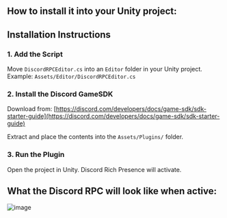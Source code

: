 ## How to install it into your Unity project:

## Installation Instructions

### 1. Add the Script

Move `DiscordRPCEditor.cs` into an `Editor` folder in your Unity project.
Example: `Assets/Editor/DiscordRPCEditor.cs`

### 2. Install the Discord GameSDK

Download from:
[https://discord.com/developers/docs/game-sdk/sdk-starter-guide](https://discord.com/developers/docs/game-sdk/sdk-starter-guide)

Extract and place the contents into the `Assets/Plugins/` folder.

### 3. Run the Plugin

Open the project in Unity. Discord Rich Presence will activate.



## What the Discord RPC will look like when active:

![image](https://github.com/user-attachments/assets/cfcb6b65-6dec-4d94-b6c5-53fb9da5b481)

